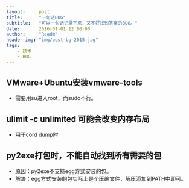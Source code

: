 ```yaml
---
layout:     post
title:      "一句话BUG"
subtitle:   "可以一句话记录下来，又不好找到答案的BUG。"
date:       2016-01-01 12:00:00
author:     "Readm"
header-img: "img/post-bg-2015.jpg"
tags:
    - 技术
    - BUG
---
```


## VMware+Ubuntu安装vmware-tools

+ 需要用su进入root，而sudo不行。

## ulimit -c unlimited 可能会改变内存布局

+ 用于cord dump时

## py2exe打包时，不能自动找到所有需要的包

+ 原因：py2exe不支持egg方式安装的包。
+ 解决：egg方式安装的包实际上是个压缩文件，解压添加到PATH中即可。
